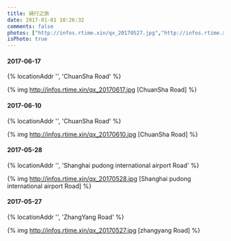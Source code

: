```yaml
---
title: 骑行之旅
date: 2017-01-01 10:26:32
comments: false
photos: ["http://infos.rtime.xin/qx_20170527.jpg","http://infos.rtime.xin/qx_20170528.jpg","http://infos.rtime.xin/qx_20170610.jpg"]
isPhoto: true
---
```


#### 2017-06-17 ####

 {% locationAddr '', 'ChuanSha Road' %}

 {% img  http://infos.rtime.xin/qx_20170617.jpg  [ChuanSha Road] %}

#### 2017-06-10 ####

 {% locationAddr '', 'ChuanSha Road' %}

 {% img  http://infos.rtime.xin/qx_20170610.jpg  [ChuanSha Road] %}
 
#### 2017-05-28 ####

 {% locationAddr '', 'Shanghai pudong international airport Road' %}

 {% img  http://infos.rtime.xin/qx_20170528.jpg  [Shanghai pudong international airport Road] %}  
  
#### 2017-05-27 ####

 {% locationAddr '', 'ZhangYang Road' %}

 {% img  http://infos.rtime.xin/qx_20170527.jpg  [zhangyang Road] %}   